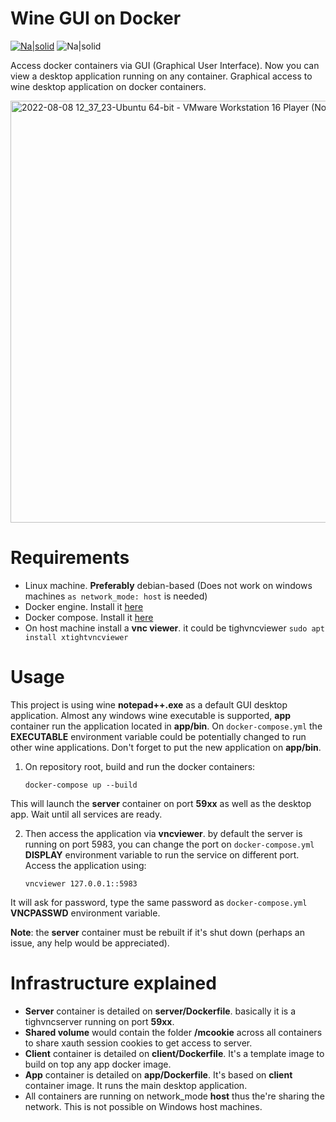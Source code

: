 
# Wine GUI on Docker

[![Na|solid](https://img.shields.io/badge/license-GPL-brightgreen)](https://github.com/alturiano/wineguidocker/blob/main/LICENSE) ![Na|solid](https://img.shields.io/github/repo-size/alturiano/wineguidocker) 

Access docker containers via GUI (Graphical User Interface). Now you can view a desktop application running on any container. Graphical access to wine desktop application on docker containers.

<img width="675" alt="2022-08-08 12_37_23-Ubuntu 64-bit - VMware Workstation 16 Player (Non-commercial use only)" src="https://user-images.githubusercontent.com/22453747/184756240-cf07a167-c36a-4c6c-97cf-6ca828586445.png">

# Requirements

 - Linux machine. **Preferably** debian-based (Does not work on windows machines `as network_mode: host` is needed)
 - Docker engine. Install it [here](https://docs.docker.com/engine/install/)
 - Docker compose. Install it [here](https://docs.docker.com/compose/install/)
 - On host machine install a **vnc viewer**. it could be tighvncviewer `sudo apt install xtightvncviewer`

# Usage

This project is using wine **notepad++.exe** as a default GUI desktop application. Almost any windows wine executable is supported, **app** container run the application located in **app/bin**. On `docker-compose.yml` the **EXECUTABLE** environment variable could be potentially changed to run other wine applications. Don't forget to put the new application on **app/bin**.

1. On repository root, build and run the docker containers:

       docker-compose up --build

This will launch the **server** container on port **59xx** as well as the desktop app. Wait until all services are ready.

2. Then access the application via **vncviewer**. by default the server is running on port 5983, you can change the port on `docker-compose.yml` **DISPLAY** environment variable to run the service on different port. Access the application using:

       vncviewer 127.0.0.1::5983

It will ask for password, type the same password as `docker-compose.yml` **VNCPASSWD** environment variable.

**Note**: the **server** container must be rebuilt if it's shut down (perhaps an issue, any help would be appreciated).

# Infrastructure explained

 - **Server** container is detailed on **server/Dockerfile**. basically it is a tighvncserver running on port **59xx**.
 - **Shared volume** would contain the folder **/mcookie** across all containers to share xauth session cookies to get access to server.
 - **Client** container is detailed on **client/Dockerfile**. It's a template image to build on top any app docker image.
 - **App** container is detailed on **app/Dockerfile**. It's based on **client** container image. It runs the main desktop application.
 - All containers are running on network_mode **host** thus the're sharing the network. This is not possible on Windows host machines.

